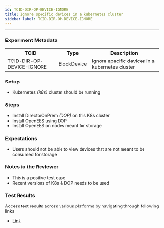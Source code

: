 ```yaml
---
id: TCID-DIR-OP-DEVICE-IGNORE
title: Ignore specific devices in a kubernetes cluster
sidebar_label: TCID-DIR-OP-DEVICE-IGNORE
---
```

------

### Experiment Metadata

<table>
  <tr>
    <th> TCID </th>
    <th> Type </th>
    <th> Description </th>
  </tr>
  <tr>
    <td> TCID-DIR-OP-DEVICE-IGNORE </td>
    <td> BlockDevice </td>
    <td> Ignore specific devices in a kubernetes cluster </td>
  </tr>
</table>

### Setup
- Kubernetes _(K8s)_ cluster should be running

### Steps
- Install DirectorOnPrem _(DOP)_ on this K8s cluster
- Install OpenEBS using DOP
- Install OpenEBS on nodes meant for storage

### Expectations
- Users should not be able to view devices that are not meant to be consumed for storage

### Notes to the Reviewer
- This is a positive test case
- Recent versions of K8s & DOP needs to be used

### Test Results
Access test results across various platforms by navigating through following links
- [Link]()